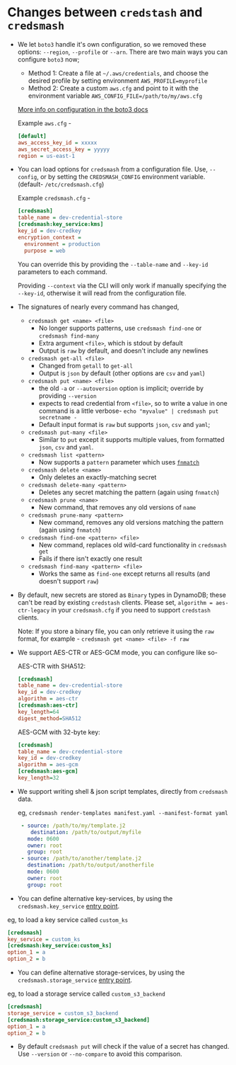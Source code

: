 
# Changes between `credstash` and `credsmash`

 - We let `boto3` handle it's own configuration, so we removed these options: `--region`, `--profile` or `--arn`. There are two main ways you can configure `boto3` now;
     - Method 1: Create a file at `~/.aws/credentials`, and choose the desired profile by setting environment `AWS_PROFILE=myprofile`
     - Method 2: Create a custom `aws.cfg` and point to it with the environment variable `AWS_CONFIG_FILE=/path/to/my/aws.cfg`

   [More info on configuration in the boto3 docs](http://boto3.readthedocs.io/en/latest/guide/quickstart.html#configuration)
   
   Example `aws.cfg` -

   ```cfg
   [default]
   aws_access_key_id = xxxxx
   aws_secret_access_key = yyyyy
   region = us-east-1
   ```

 - You can load options for `credsmash` from a configuration file. Use, `--config`, or by setting the 
   `CREDSMASH_CONFIG` environment variable. (default- `/etc/credsmash.cfg`)
   
   Example `credsmash.cfg` -
   
   ```cfg
   [credsmash]
   table_name = dev-credential-store
   [credsmash:key_service:kms]
   key_id = dev-credkey
   encryption_context =
     environment = production
     purpose = web
   ```

   You can override this by providing the `--table-name` and `--key-id` parameters to each command.
    
   Providing `--context` via the CLI will only work if manually specifying the `--key-id`, otherwise
   it will read from the configuration file.

 - The signatures of nearly every command has changed,
 
   - `credsmash get <name> <file>` 
      - No longer supports patterns, use `credsmash find-one` or `credsmash find-many`
      - Extra argument `<file>`, which is stdout by default
      - Output is `raw` by default, and doesn't include any newlines
   - `credsmash get-all <file>`
      - Changed from `getall` to `get-all`
      - Output is `json` by default (other options are `csv` and `yaml`)
   - `credsmash put <name> <file>`
      - the old `-a` or `--autoversion` option is implicit; override by providing `--version`
      - expects to read credential from `<file>`, so to write a value in one command is a little verbose-
        `echo "myvalue" | credsmash put secretname -`
      - Default input format is `raw` but supports `json`, `csv` and `yaml`; 
   - `credsmash put-many <file>`
      - Similar to `put` except it supports multiple values, from formatted `json`, `csv` and `yaml`.
   - `credsmash list <pattern>`
      - Now supports a `pattern` parameter which uses [`fnmatch`](https://docs.python.org/2/library/fnmatch.html)
   - `credsmash delete <name>`
      - Only deletes an exactly-matching secret
   - `credsmash delete-many <pattern>`
      - Deletes any secret matching the pattern (again using `fnmatch`)
   - `credsmash prune <name>`
      - New command, that removes any old versions of `name`
   - `credsmash prune-many <pattern>`
      - New command, removes any old versions matching the pattern (again using `fnmatch`)
   - `credsmash find-one <pattern> <file>`
      - New command, replaces old wild-card functionality in `credsmash get`
      - Fails if there isn't exactly one result
   - `credsmash find-many <pattern> <file>`
      - Works the same as `find-one` except returns all results (and doesn't support `raw`)
      
 - By default, new secrets are stored as `Binary` types in DynamoDB; these can't be read by existing `credstash`
   clients. Please set, `algorithm = aes-ctr-legacy` in your `credsmash.cfg` if you need to support `credstash` clients.
   
   Note: If you store a binary file, you can only retrieve it using the `raw` format, for example -
   `credsmash get <name> <file> -f raw`

 - We support AES-CTR or AES-GCM mode, you can configure like so-
 
   AES-CTR with SHA512:
   ```cfg
   [credsmash]
   table_name = dev-credential-store
   key_id = dev-credkey
   algorithm = aes-ctr
   [credsmash:aes-ctr]
   key_length=64
   digest_method=SHA512
   ```

   AES-GCM with 32-byte key:

   ```cfg
   [credsmash]
   table_name = dev-credential-store
   key_id = dev-credkey
   algorithm = aes-gcm
   [credsmash:aes-gcm]
   key_length=32
   ```
 - We support writing shell & json script templates, directly from `credsmash` data.
   
   eg, `credsmash render-templates manifest.yaml --manifest-format yaml`

   ```yaml
    - source: /path/to/my/template.j2
       destination: /path/to/output/myfile
      mode: 0600
      owner: root
      group: root
    - source: /path/to/another/template.j2
      destination: /path/to/output/anotherfile
      mode: 0600
      owner: root
      group: root
    ```

 - You can define alternative key-services, by using the `credsmash.key_service` [entry point](http://setuptools.readthedocs.io/en/latest/pkg_resources.html#entry-points).
 
  eg, to load a key service called `custom_ks`
  
   ```cfg
   [credsmash]
   key_service = custom_ks
   [credsmash:key_service:custom_ks]
   option_1 = a
   option_2 = b
   ```

 - You can define alternative storage-services, by using the `credsmash.storage_service` [entry point](http://setuptools.readthedocs.io/en/latest/pkg_resources.html#entry-points).
 
  eg, to load a storage service called `custom_s3_backend`
  
   ```cfg
   [credsmash]
   storage_service = custom_s3_backend
   [credsmash:storage_service:custom_s3_backend]
   option_1 = a
   option_2 = b
   ```

 - By default `credsmash put` will check if the value of a secret has changed. Use `--version` or `--no-compare` to
   avoid this comparison.
